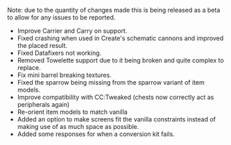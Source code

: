 Note: due to the quantity of changes made this is being released as a beta to allow for any issues to be reported.

- Improve Carrier and Carry on support.
- Fixed crashing when used in Create's schematic cannons and improved the placed result.
- Fixed Datafixers not working.
- Removed Towelette support due to it being broken and quite complex to replace.
- Fix mini barrel breaking textures.
- Fixed the sparrow being missing from the sparrow variant of item models.
- Improve compatibility with CC:Tweaked (chests now correctly act as peripherals again)
- Re-orient item models to match vanilla
- Added an option to make screens fit the vanilla constraints instead of making use of as much space as possible.
- Added some responses for when a conversion kit fails.
